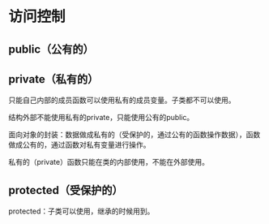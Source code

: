 # 访问控制

## public（公有的）

## private（私有的）

只能自己内部的成员函数可以使用私有的成员变量。子类都不可以使用。

结构外部不能使用私有的private，只能使用公有的public。

面向对象的封装：数据做成私有的（受保护的，通过公有的函数操作数据），函数做成公有的，通过函数对私有变量进行操作。

私有的（private）函数只能在类的内部使用，不能在外部使用。

## protected（受保护的）

protected：子类可以使用，继承的时候用到。
